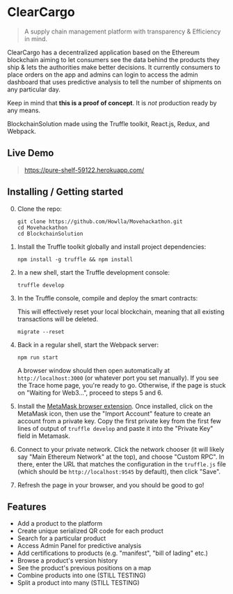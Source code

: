 
# ClearCargo

> A supply chain management platform with transparency & Efficiency in mind.

ClearCargo has a decentralized application based on the Ethereum blockchain aiming to
let consumers see the data behind the products they ship & lets the authorities make
better decisions. It currently consumers to place orders on the app and admins can login
to access the admin dashboard that uses predictive analysis to tell the number of shipments
on any particular day.

Keep in mind that **this is a proof of concept**. It is *not* production ready by any means.

BlockchainSolution made using the Truffle toolkit, React.js, Redux, and Webpack.

## Live Demo
>https://pure-shelf-59122.herokuapp.com/

## Installing / Getting started

0. Clone the repo:

    ```shell
    git clone https://github.com/Howlla/Movehackathon.git
    cd Movehackathon
    cd BlockchainSolution
    ```
    
1. Install the Truffle toolkit globally and install project dependencies:

    ```shell
    npm install -g truffle && npm install
    ```

2. In a new shell, start the Truffle development console:

    ```shell
    truffle develop
    ```

3. In the Truffle console, compile and deploy the smart contracts:

    This will effectively reset your local blockchain, meaning that all existing transactions will be deleted.

    ```shell
    migrate --reset
    ```

4. Back in a regular shell, start the Webpack server:

    ```shell
    npm run start
    ```

    A browser window should then open automatically at `http://localhost:3000` (or whatever port you set manually). If you see the Trace home page, you're ready to go. Otherwise, if the page is stuck on "Waiting for Web3...", proceed to steps 5 and 6. 

5.  Install the [MetaMask browser extension](https://metamask.io/). Once installed, click on the MetaMask icon, then use the "Import Account" feature to create an account from a private key. Copy the first private key from the first few lines of output of `truffle develop` and paste it into the "Private Key" field in Metamask.

6.  Connect to your private network. Click the network chooser (it will likely say "Main Ethereum Network" at the top), and choose "Custom RPC". In there, enter the URL that matches the configuration in the `truffle.js` file (which should be `http://localhost:9545` by default), then click "Save".

7. Refresh the page in your browser, and you should be good to go!


## Features

* Add a product to the platform
* Create unique serialized QR code for each product
* Search for a particular product
* Access Admin Panel for predictive analysis
* Add certifications to products (e.g. "manifest", "bill of lading" etc.)
* Browse a product's version history
* See the product's previous positions on a map
* Combine products into one (STILL TESTING)
* Split a product into many (STILL TESTING)

